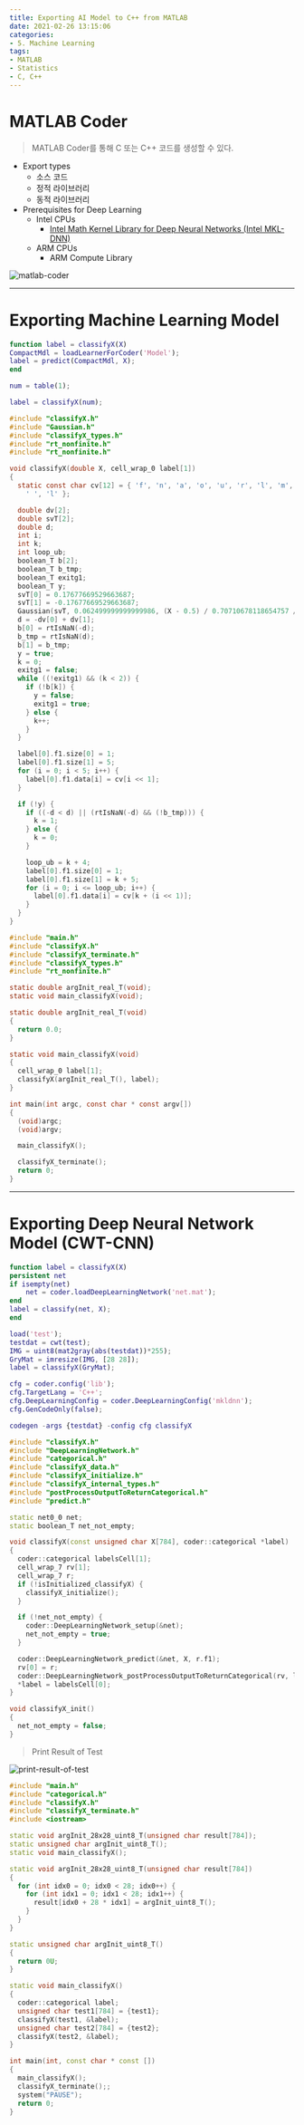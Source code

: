 ```yaml
---
title: Exporting AI Model to C++ from MATLAB
date: 2021-02-26 13:15:06
categories:
- 5. Machine Learning
tags:
- MATLAB
- Statistics
- C, C++
---
```

# MATLAB Coder

> MATLAB Coder를 통해 C 또는 C++ 코드를 생성할 수 있다.

+ Export types
  + 소스 코드
  + 정적 라이브러리
  + 동적 라이브러리
+ Prerequisites for Deep Learning
  + Intel CPUs
    + [Intel Math Kernel Library for Deep Neural Networks (Intel MKL-DNN)](https://www.intel.com/content/www/us/en/developer/topic-technology/open/overview.html)
  + ARM CPUs
    + ARM Compute Library

![matlab-coder](/images/matlab-exporting-ai-model-cpp/matlab-coder.png)

<!-- More -->

***

# Exporting Machine Learning Model

~~~Matlab classifyX.m
function label = classifyX(X)
CompactMdl = loadLearnerForCoder('Model');
label = predict(CompactMdl, X);
end
~~~

~~~Matlab test_classifyX.m
num = table(1);

label = classifyX(num);
~~~

~~~C classifyX.c
#include "classifyX.h"
#include "Gaussian.h"
#include "classifyX_types.h"
#include "rt_nonfinite.h"
#include "rt_nonfinite.h"

void classifyX(double X, cell_wrap_0 label[1])
{
  static const char cv[12] = { 'f', 'n', 'a', 'o', 'u', 'r', 'l', 'm', 't', 'a',
    ' ', 'l' };

  double dv[2];
  double svT[2];
  double d;
  int i;
  int k;
  int loop_ub;
  boolean_T b[2];
  boolean_T b_tmp;
  boolean_T exitg1;
  boolean_T y;
  svT[0] = 0.17677669529663687;
  svT[1] = -0.17677669529663687;
  Gaussian(svT, 0.062499999999999986, (X - 0.5) / 0.70710678118654757 / 4.0, dv);
  d = -dv[0] + dv[1];
  b[0] = rtIsNaN(-d);
  b_tmp = rtIsNaN(d);
  b[1] = b_tmp;
  y = true;
  k = 0;
  exitg1 = false;
  while ((!exitg1) && (k < 2)) {
    if (!b[k]) {
      y = false;
      exitg1 = true;
    } else {
      k++;
    }
  }

  label[0].f1.size[0] = 1;
  label[0].f1.size[1] = 5;
  for (i = 0; i < 5; i++) {
    label[0].f1.data[i] = cv[i << 1];
  }

  if (!y) {
    if ((-d < d) || (rtIsNaN(-d) && (!b_tmp))) {
      k = 1;
    } else {
      k = 0;
    }

    loop_ub = k + 4;
    label[0].f1.size[0] = 1;
    label[0].f1.size[1] = k + 5;
    for (i = 0; i <= loop_ub; i++) {
      label[0].f1.data[i] = cv[k + (i << 1)];
    }
  }
}
~~~

~~~C main.c
#include "main.h"
#include "classifyX.h"
#include "classifyX_terminate.h"
#include "classifyX_types.h"
#include "rt_nonfinite.h"

static double argInit_real_T(void);
static void main_classifyX(void);

static double argInit_real_T(void)
{
  return 0.0;
}

static void main_classifyX(void)
{
  cell_wrap_0 label[1];
  classifyX(argInit_real_T(), label);
}

int main(int argc, const char * const argv[])
{
  (void)argc;
  (void)argv;

  main_classifyX();

  classifyX_terminate();
  return 0;
}
~~~

***

# Exporting Deep Neural Network Model (CWT-CNN)

~~~Matlab classifyX.m
function label = classifyX(X)
persistent net
if isempty(net)
    net = coder.loadDeepLearningNetwork('net.mat');
end
label = classify(net, X);
end
~~~

~~~Matlab test.m
load('test');
testdat = cwt(test);
IMG = uint8(mat2gray(abs(testdat))*255);
GryMat = imresize(IMG, [28 28]);
label = classifyX(GryMat);
~~~

~~~Matlab coder_src.m
cfg = coder.config('lib');
cfg.TargetLang = 'C++';
cfg.DeepLearningConfig = coder.DeepLearningConfig('mkldnn');
cfg.GenCodeOnly(false);

codegen -args {testdat} -config cfg classifyX
~~~

~~~C++ classifyX.cpp
#include "classifyX.h"
#include "DeepLearningNetwork.h"
#include "categorical.h"
#include "classifyX_data.h"
#include "classifyX_initialize.h"
#include "classifyX_internal_types.h"
#include "postProcessOutputToReturnCategorical.h"
#include "predict.h"

static net0_0 net;
static boolean_T net_not_empty;

void classifyX(const unsigned char X[784], coder::categorical *label)
{
  coder::categorical labelsCell[1];
  cell_wrap_7 rv[1];
  cell_wrap_7 r;
  if (!isInitialized_classifyX) {
    classifyX_initialize();
  }

  if (!net_not_empty) {
    coder::DeepLearningNetwork_setup(&net);
    net_not_empty = true;
  }

  coder::DeepLearningNetwork_predict(&net, X, r.f1);
  rv[0] = r;
  coder::DeepLearningNetwork_postProcessOutputToReturnCategorical(rv, labelsCell);
  *label = labelsCell[0];
}

void classifyX_init()
{
  net_not_empty = false;
}
~~~

> Print Result of Test

![print-result-of-test](/images/matlab-exporting-ai-model-cpp/print-result-of-test.png)

~~~C++ main.cpp
#include "main.h"
#include "categorical.h"
#include "classifyX.h"
#include "classifyX_terminate.h"
#include <iostream>

static void argInit_28x28_uint8_T(unsigned char result[784]);
static unsigned char argInit_uint8_T();
static void main_classifyX();

static void argInit_28x28_uint8_T(unsigned char result[784])
{
  for (int idx0 = 0; idx0 < 28; idx0++) {
    for (int idx1 = 0; idx1 < 28; idx1++) {
      result[idx0 + 28 * idx1] = argInit_uint8_T();
    }
  }
}

static unsigned char argInit_uint8_T()
{
  return 0U;
}

static void main_classifyX()
{
  coder::categorical label;
  unsigned char test1[784] = {test1};
  classifyX(test1, &label);
  unsigned char test2[784] = {test2};
  classifyX(test2, &label);
}

int main(int, const char * const [])
{
  main_classifyX();
  classifyX_terminate();;
  system("PAUSE");
  return 0;
}
~~~